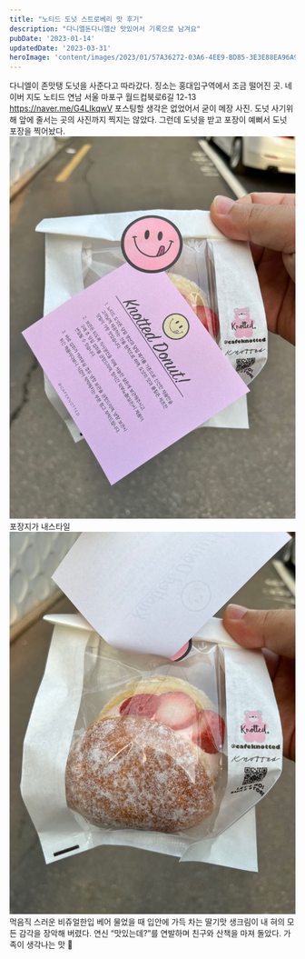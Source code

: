 ```yaml
---
title: "노티드 도넛 스트로베리 맛 후기"
description: "다니엘돈다니엘산 맛있어서 기록으로 남겨요"
pubDate: '2023-01-14'
updatedDate: '2023-03-31'
heroImage: 'content/images/2023/01/57A36272-03A6-4EE9-BD85-3E3E88EA96A9-1.jpeg'
---
```


다니엘이 존맛탱 도넛을 사준다고 따라갔다. 징소는 홍대입구역에서 조금 떨어진 곳.
네이버 지도
노티드 연남
서울 마포구 월드컵북로6길 12-13
https://naver.me/G4LIkqwV
포스팅할 생각은 없었어서 굳이 메장 사진. 도넛 사기위해 앞에 줄서는 곳의 사진까지 찍지는 않았다. 그런데 도넛을 받고 포장이 예뻐서 도넛 포장을 찍어놨다.
![포장지가 내스타일](content/images/2023/01/EFD4E3D5-D1D1-47B0-9B34-8BE0B6BA2DED.jpeg)포장지가 내스타일![먹음직 스러운 비쥬얼](content/images/2023/01/17C268F6-A159-42A2-97CF-D1F4648A52E1.jpeg)먹음직 스러운 비쥬얼한입 베어 물었을 때 입안에 가득 차는 딸기맛 생크림이 내 혀의 모든 감각을 장악해 버렸다. 연신 “맛있는데?”를 연발하며 친구와 산책을 마져 돌았다.
가족이 생각나는 맛 👅